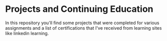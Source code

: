 # Projects and Continuing Education

In this repository you'll find some projects that were completed for various assignments and a list of certifications that I've received from learning sites like linkedin learning.
